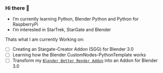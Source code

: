 ### Hi there 👋

- I’m currently learning Python, Blender Python and Python for RaspberryPi
- I’m interested in StarTrek, StarGate and Blender

Thats what I am currently Working on:
- [ ] Creating an Stargate-Creator Addon (SGG) for Blender 3.0
- [ ] Learning how the Blender CustomNodes-PythonTemplate works
- [ ] Transform my [`Blender Better Render Addon`](https://github.com/heschy/Blender-Configuration-Skript/) into an Addon for Blender 3.0
